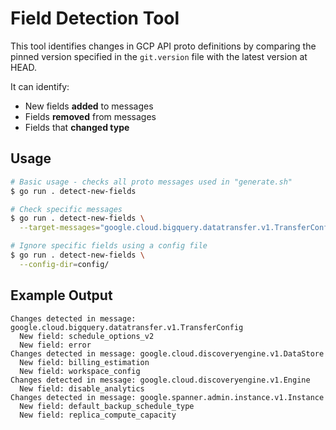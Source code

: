 # Field Detection Tool

This tool identifies changes in GCP API proto definitions by comparing the pinned version specified in the `git.version` file with the latest version at HEAD.

It can identify:
- New fields **added** to messages
- Fields **removed** from messages
- Fields that **changed type**

## Usage

```bash
# Basic usage - checks all proto messages used in "generate.sh"
$ go run . detect-new-fields

# Check specific messages
$ go run . detect-new-fields \
  --target-messages="google.cloud.bigquery.datatransfer.v1.TransferConfig"

# Ignore specific fields using a config file
$ go run . detect-new-fields \
  --config-dir=config/
```

## Example Output

```
Changes detected in message: google.cloud.bigquery.datatransfer.v1.TransferConfig
  New field: schedule_options_v2
  New field: error
Changes detected in message: google.cloud.discoveryengine.v1.DataStore
  New field: billing_estimation
  New field: workspace_config
Changes detected in message: google.cloud.discoveryengine.v1.Engine
  New field: disable_analytics
Changes detected in message: google.spanner.admin.instance.v1.Instance
  New field: default_backup_schedule_type
  New field: replica_compute_capacity
```
